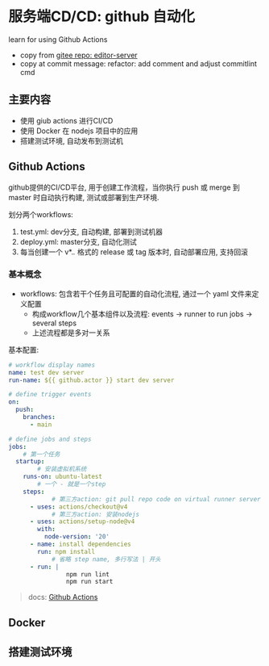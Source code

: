 # 服务端CD/CD: github 自动化
learn for using Github Actions

- copy from [gitee repo: editor-server](https://gitee.com/zhelingwang/editor-server.git)
- copy at commit message: refactor: add comment and adjust commitlint cmd

## 主要内容
- 使用 giub actions 进行CI/CD
- 使用 Docker 在 nodejs 项目中的应用
- 搭建测试环境, 自动发布到测试机


## Github Actions
github提供的CI/CD平台, 用于创建工作流程，当你执行 push 或 merge 到 master 时自动执行构建, 测试或部署到生产环境.

划分两个workflows:
1. test.yml: dev分支, 自动构建, 部署到测试机器
2. deploy.yml: master分支, 自动化测试
3. 每当创建一个 v*.*.* 格式的 release 或 tag 版本时, 自动部署应用, 支持回滚

### 基本概念
- workflows: 包含若干个任务且可配置的自动化流程, 通过一个 yaml 文件来定义配置
	- 构成workflow几个基本组件以及流程: events -> runner to run jobs -> several steps
	- 上述流程都是多对一关系

基本配置:
```yaml
# workflow display names
name: test dev server
run-name: ${{ github.actor }} start dev server

# define trigger events
on: 
  push:
    branches:
      - main

# define jobs and steps
jobs:
	# 第一个任务
  startup:
		# 安装虚拟机系统
    runs-on: ubuntu-latest
		# 一个 - 就是一个step
    steps:
			# 第三方action: git pull repo code on virtual runner server
      - uses: actions/checkout@v4
			# 第三方action: 安装nodejs
      - uses: actions/setup-node@v4
        with:
          node-version: '20'
      - name: install dependencies
        run: npm install
			# 省略 step name, 多行写法 | 开头
      - run: |
				npm run lint
				npm run start
```

> docs: [Github Actions](https://docs.github.com/en/actions/quickstart)





## Docker



## 搭建测试环境